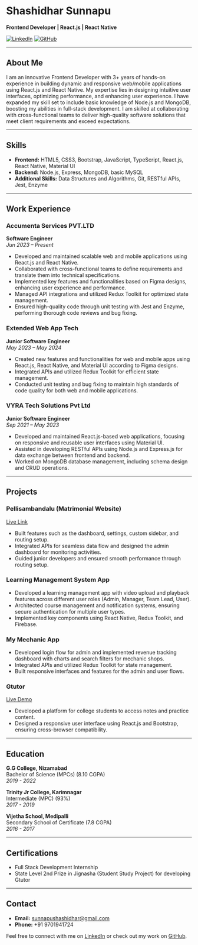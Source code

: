 # Shashidhar Sunnapu

**Frontend Developer | React.js | React Native**

[![LinkedIn](https://img.shields.io/badge/LinkedIn-Connect-blue)](https://www.linkedin.com/in/shashidhar-sunnapu/)
[![GitHub](https://img.shields.io/badge/GitHub-Follow-lightgrey)](https://github.com/SunnapuShashidhar)

---

## About Me

I am an innovative Frontend Developer with 3+ years of hands-on experience in building dynamic and responsive web/mobile applications using React.js and React Native. My expertise lies in designing intuitive user interfaces, optimizing performance, and enhancing user experience. I have expanded my skill set to include basic knowledge of Node.js and MongoDB, boosting my abilities in full-stack development. I am skilled at collaborating with cross-functional teams to deliver high-quality software solutions that meet client requirements and exceed expectations.

---

## Skills

- **Frontend:** HTML5, CSS3, Bootstrap, JavaScript, TypeScript, React.js, React Native, Material UI
- **Backend:** Node.js, Express, MongoDB, basic MySQL
- **Additional Skills:** Data Structures and Algorithms, Git, RESTful APIs, Jest, Enzyme

---

## Work Experience

### Accumenta Services PVT.LTD
**Software Engineer**  
*Jun 2023 – Present*

- Developed and maintained scalable web and mobile applications using React.js and React Native.
- Collaborated with cross-functional teams to define requirements and translate them into technical specifications.
- Implemented key features and functionalities based on Figma designs, enhancing user experience and performance.
- Managed API integrations and utilized Redux Toolkit for optimized state management.
- Ensured high-quality code through unit testing with Jest and Enzyme, performing thorough code reviews and bug fixing.

### Extended Web App Tech
**Junior Software Engineer**  
*May 2023 – May 2024*

- Created new features and functionalities for web and mobile apps using React.js, React Native, and Material UI according to Figma designs.
- Integrated APIs and utilized Redux Toolkit for efficient state management.
- Conducted unit testing and bug fixing to maintain high standards of code quality for both web and mobile applications.

### VYRA Tech Solutions Pvt Ltd
**Junior Software Engineer**  
*Sep 2021 – May 2023*

- Developed and maintained React.js-based web applications, focusing on responsive and reusable user interfaces using Material UI.
- Assisted in developing RESTful APIs using Node.js and Express.js for data exchange between frontend and backend.
- Worked on MongoDB database management, including schema design and CRUD operations.

---

## Projects

### Pellisambandalu (Matrimonial Website)
[Live Link](https://pellisambandalu.com/)  
- Built features such as the dashboard, settings, custom sidebar, and routing setup.
- Integrated APIs for seamless data flow and designed the admin dashboard for monitoring activities.
- Guided junior developers and ensured smooth performance through routing setup.

### Learning Management System App
- Developed a learning management app with video upload and playback features across different user roles (Admin, Manager, Team Lead, User).
- Architected course management and notification systems, ensuring secure authentication for multiple user types.
- Implemented key components using React Native, Redux Toolkit, and Firebase.

### My Mechanic App
- Developed login flow for admin and implemented revenue tracking dashboard with charts and search filters for mechanic shops.
- Integrated APIs and utilized Redux Toolkit for state management.
- Built responsive interfaces and features for the admin and user flows.

### Gtutor
[Live Demo](https://gtutornzb.netlify.app/#/)  
- Developed a platform for college students to access notes and practice content.
- Designed a responsive user interface using React.js and Bootstrap, ensuring cross-browser compatibility.

---

## Education

**G.G College, Nizamabad**  
Bachelor of Science (MPCs) (8.10 CGPA)  
*2019 - 2022*

**Trinity Jr College, Karimnagar**  
Intermediate (MPC) (93%)  
*2017 - 2019*

**Vijetha School, Medipalli**  
Secondary School of Certificate (7.8 CGPA)  
*2016 - 2017*

---

## Certifications

- Full Stack Development Internship
- State Level 2nd Prize in Jignasha (Student Study Project) for developing Gtutor

---

## Contact

- **Email:** sunnapushashidhar@gmail.com
- **Phone:** +91 9701941724

Feel free to connect with me on [LinkedIn](https://www.linkedin.com/in/shashidhar-sunnapu/) or check out my work on [GitHub](https://github.com/SunnapuShashidhar).
